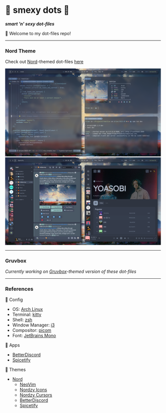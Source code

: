 # 🧠 smexy dots 💅 
***smart 'n' sexy dot-files***

👋 Welcome to my dot-files repo!

---

### Nord Theme
Check out [Nord](https://www.nordtheme.com/)-themed dot-files [here](/nord/)

<picture>
    <img
        alt="Screencapture of Nord theme"
        src="./images/nord-3.png"
    >
</picture>
<picture>
    <img
        alt="Screencapture of Nord theme"
        src="./images/nord-2.png"
    >
</picture>

---

### Gruvbox
*Currently working on [Gruvbox](https://github.com/morhetz/gruvbox)-themed version of these dot-files*

---

### References
💾 Config
- OS: [Arch Linux](https://archlinux.org/)
- Terminal: [kitty](https://sw.kovidgoyal.net/kitty/)
- Shell: [zsh](https://www.zsh.org/)
- Window Manager: [i3](https://github.com/i3/i3)
- Compositor: [picom](https://github.com/yshui/picom)
- Font: [JetBrains Mono](https://www.jetbrains.com/lp/mono/)

🚀 Apps
- [BetterDiscord](https://betterdiscord.app/)
- [Spicetify](https://spicetify.app/)

🎨 Themes
- [Nord](https://www.nordtheme.com/)
    - [NeoVim](https://github.com/shaunsingh/nord.nvim)
    - [Nordzy Icons](https://github.com/alvatip/Nordzy-icon)
    - [Nordzy Cursors](https://github.com/alvatip/Nordzy-cursors)
    - [BetterDiscord](https://betterdiscord.app/theme/Nordic)
    - [Spicetify](https://github.com/Tetrax-10/Nord-Spotify)
